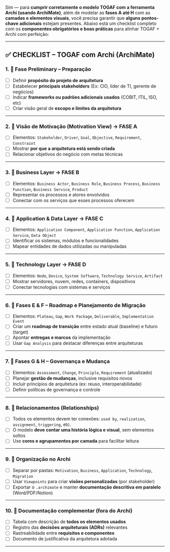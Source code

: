 Sim — para **cumprir corretamente o modelo TOGAF com a ferramenta Archi (usando ArchiMate)**, além de modelar as **fases A até H** com as **camadas e elementos visuais**, você precisa garantir que **alguns pontos-chave adicionais** estejam presentes. Abaixo está um checklist completo com os **componentes obrigatórios e boas práticas** para alinhar TOGAF + Archi com perfeição:

---

## ✅ CHECKLIST – **TOGAF com Archi (ArchiMate)**

### 1. 🔹 **Fase Preliminary – Preparação**

- [ ] Definir **propósito do projeto de arquitetura**
- [ ] Estabelecer **principais stakeholders** (Ex: CIO, líder de TI, gerente de negócios)
- [ ] Indicar **frameworks ou padrões adicionais usados** (COBIT, ITIL, ISO, etc)
- [ ] Criar visão geral de **escopo e limites da arquitetura**

---

### 2. 🔸 **Visão de Motivação (Motivation View)** → FASE A

- [ ] Elementos: `Stakeholder`, `Driver`, `Goal`, `Objective`, `Requirement`, `Constraint`
- [ ] Mostrar **por que a arquitetura está sendo criada**
- [ ] Relacionar objetivos do negócio com metas técnicas

---

### 3. 🔹 **Business Layer** → FASE B

- [ ] Elementos: `Business Actor`, `Business Role`, `Business Process`, `Business Function`, `Business Service`, `Product`
- [ ] Representar os processos e atores envolvidos
- [ ] Conectar com os serviços que esses processos oferecem

---

### 4. 🔸 **Application & Data Layer** → FASE C

- [ ] Elementos: `Application Component`, `Application Function`, `Application Service`, `Data Object`
- [ ] Identificar os sistemas, módulos e funcionalidades
- [ ] Mapear entidades de dados utilizadas ou manipuladas

---

### 5. 🔹 **Technology Layer** → FASE D

- [ ] Elementos: `Node`, `Device`, `System Software`, `Technology Service`, `Artifact`
- [ ] Mostrar servidores, nuvem, redes, containers, dispositivos
- [ ] Conectar tecnologias com sistemas e serviços

---

### 6. 🔸 **Fases E & F – Roadmap e Planejamento de Migração**

- [ ] Elementos: `Plateau`, `Gap`, `Work Package`, `Deliverable`, `Implementation Event`
- [ ] Criar um **roadmap de transição** entre estado atual (baseline) e futuro (target)
- [ ] Apontar **entregas e marcos** da implementação
- [ ] Usar `Gap Analysis` para destacar diferenças entre arquiteturas

---

### 7. 🔹 **Fases G & H – Governança e Mudança**

- [ ] Elementos: `Assessment`, `Change`, `Principle`, `Requirement` (atualizado)
- [ ] Planejar **gestão de mudanças**, inclusive requisitos novos
- [ ] Incluir princípios de arquitetura (ex: reuso, interoperabilidade)
- [ ] Definir políticas de governança e controle

---

### 8. 🧩 **Relacionamentos (Relationships)**

- [ ] Todos os elementos devem ter conexões: `used by`, `realization`, `assignment`, `triggering`, etc.
- [ ] O modelo **deve contar uma história lógica e visual**, sem elementos soltos
- [ ] Use **cores e agrupamentos por camada** para facilitar leitura

---

### 9. 📁 **Organização no Archi**

- [ ] Separar por pastas: `Motivation`, `Business`, `Application`, `Technology`, `Migration`
- [ ] Usar `Viewpoints` para criar **visões personalizadas** (por stakeholder)
- [ ] Exportar o `.archimate` e manter **documentação descritiva em paralelo** (Word/PDF/Notion)

---

### 10. 🧾 **Documentação complementar (fora do Archi)**

- [ ] Tabela com descrição de **todos os elementos usados**
- [ ] Registro das **decisões arquiteturais (ADRs)** relevantes
- [ ] Rastreabilidade entre **requisitos e componentes**
- [ ] Documento de justificativa da arquitetura adotada

---

